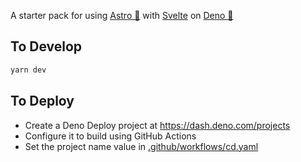 A starter pack for using [Astro 🚀](https://astro.build/) with [Svelte](https://svelte.dev/) on [Deno 🦕](https://deno.com/deploy)
## To Develop
```sh
yarn dev
```
## To Deploy
- Create a Deno Deploy project at https://dash.deno.com/projects
- Configure it to build using GitHub Actions
- Set the project name value in [.github/workflows/cd.yaml](.github/workflows/cd.yaml)
